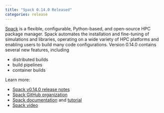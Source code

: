 ```yaml
---
title: "Spack 0.14.0 Released"
categories: release
---
```


[Spack](https://github.com/spack) is a flexible, configurable, Python-based, and open-source HPC package manager. Spack automates the installation and fine-tuning of simulations and libraries, operating on a wide variety of HPC platforms and enabling users to build many code configurations. Version 0.14.0 contains several new features, including

- distributed builds
- build pipelines
- container builds

Learn more:

- [Spack v0.14.0 release notes](https://github.com/spack/spack/releases/tag/v0.14.0)
- [Spack GitHub organization](https://github.com/spack)
- [Spack documentation](https://spack.readthedocs.io/en/latest/) and [tutorial](https://spack-tutorial.readthedocs.io/en/latest/)
- [Spack video](https://youtu.be/D0p5xpsboK4)
